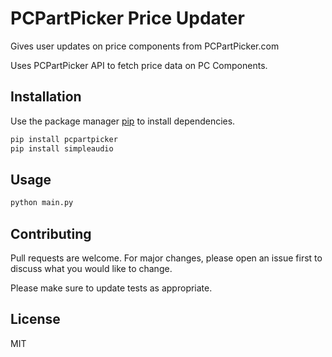 # PCPartPicker Price Updater

Gives user updates on price components from PCPartPicker.com
 
Uses PCPartPicker API to fetch price data on PC Components. 

## Installation

Use the package manager [pip](https://pip.pypa.io/en/stable/) to install dependencies.

```bash
pip install pcpartpicker
pip install simpleaudio
```

## Usage

```bash
python main.py
```

## Contributing

Pull requests are welcome. For major changes, please open an issue first
to discuss what you would like to change.

Please make sure to update tests as appropriate.

## License
MIT
